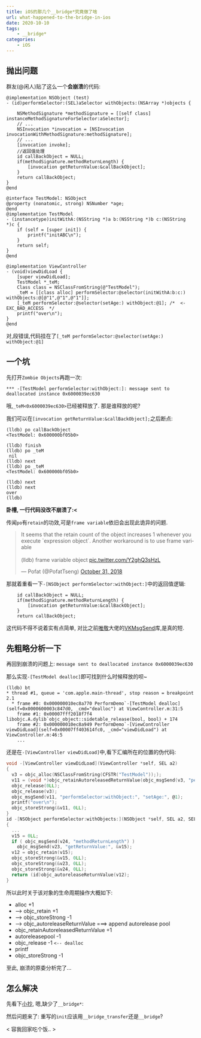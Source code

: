```yaml
---
title: iOS的那几个__bridge*究竟做了啥
url: what-happened-to-the-bridge-in-ios
date: 2020-10-10
tags:
    - __bridge*
categories:
    - iOS
---
```


## 抛出问题

群友(@闲人)贴了这么一个**会崩溃**的代码:

```ObjC
@implementation NSObject (test)
- (id)performSelector:(SEL)aSelector withObjects:(NSArray *)objects {

    NSMethodSignature *methodSignature = [[self class] instanceMethodSignatureForSelector:aSelector];
    // ...
    NSInvocation *invocation = [NSInvocation invocationWithMethodSignature:methodSignature];
    // ...
    [invocation invoke];
    //返回值处理
    id callBackObject = NULL;
    if(methodSignature.methodReturnLength) {
        [invocation getReturnValue:&callBackObject];
    }
    return callBackObject;
}
@end

@interface TestModel: NSObject
@property (nonatomic, strong) NSNumber *age;
@end
@implementation TestModel
- (instancetype)initWithA:(NSString *)a b:(NSString *)b c:(NSString *)c {
    if (self = [super init]) {
        printf("initABC\n");
    }
    return self;
}
@end

@implementation ViewController
- (void)viewDidLoad {
    [super viewDidLoad];
    TestModel *_teM;
    Class class = NSClassFromString(@"TestModel");
    _teM = [[class alloc] performSelector:@selector(initWithA:b:c:) withObjects:@[@"1",@"1",@"1"]];
    [_teM performSelector:@selector(setAge:) withObject:@1]; /*  <- EXC_BAD_ACCESS  */
    printf("over\n");
}
@end
```

对,段错误,代码挂在了`[_teM performSelector:@selector(setAge:) withObject:@1]`

<!--more-->

## 一个坑

先打开`Zombie Objects`再跑一次:

```lldb
*** -[TestModel performSelector:withObject:]: message sent to deallocated instance 0x6000039ec630
```

哦,`_teM<0x6000039ec630>`已经被释放了. 那是谁释放的呢?

我们可以在`[invocation getReturnValue:&callBackObject];`之后断点:

```lldb
(lldb) po callBackObject
<TestModel: 0x600000bf05b0>

(lldb) finish
(lldb) po _teM
 nil
(lldb) next
(lldb) po _teM
<TestModel: 0x600000bf05b0>

(lldb) next
(lldb) next
over
(lldb)
```

**卧槽, 一行代码没改不崩溃了:<**

传闻`po`有`retain`的功效,可是`frame variable`依旧会出现此诡异的问题.

<blockquote class="twitter-tweet"><p lang="en" dir="ltr">It seems that the retain count of the object increases 1 whenever you execute `expression object`. Another workaround is to use frame variable<br><br>(lldb) frame variable object <a href="https://t.co/Y2ghQ3sHzL">pic.twitter.com/Y2ghQ3sHzL</a></p>&mdash; Pofat (@PofatTseng) <a href="https://twitter.com/PofatTseng/status/1057644037107118080?ref_src=twsrc%5Etfw">October 31, 2018</a></blockquote> <script async src="https://platform.twitter.com/widgets.js" charset="utf-8"></script>

那就着重看一下`-[NSObject performSelector:withObject:]`中的返回值逻辑:

```ObjC
    id callBackObject = NULL;
    if(methodSignature.methodReturnLength) {
        [invocation getReturnValue:&callBackObject];
    }
    return callBackObject;
```

这代码不得不说着实有点简单, 对比之前[唯敬](https://github.com/Awhisper)大佬的[VKMsgSend](https://github.com/Awhisper/VKMsgSend)库,是真的短.

## 先粗略分析一下

再回到崩溃的问题上: `message sent to deallocated instance 0x6000039ec630`

那么实现`-[TestModel dealloc]`即可找到什么时候释放的呗~

```lldb
(lldb) bt
* thread #1, queue = 'com.apple.main-thread', stop reason = breakpoint 2.1
  * frame #0: 0x000000010ec8a770 PerformDemo`-[TestModel dealloc](self=0x0000600003c847d0, _cmd="dealloc") at ViewController.m:31:5
    frame #1: 0x00007fff2018f7f4 libobjc.A.dylib`objc_object::sidetable_release(bool, bool) + 174
    frame #2: 0x000000010ec8a949 PerformDemo`-[ViewController viewDidLoad](self=0x00007ff403614fc0, _cmd="viewDidLoad") at ViewController.m:46:5
    ...
```

还是在`-[ViewController viewDidLoad]`中,看下汇编所在的位置的伪代码:

```c
void -[ViewController viewDidLoad](ViewController *self, SEL a2)
{
  v3 = objc_alloc(NSClassFromString(CFSTR("TestModel")););
  v11 = (void *)objc_retainAutoreleasedReturnValue(objc_msgSend(v3, "performSelector:withObjects:", "initWithA:b:c:", @[@1, @1, @1]););
  objc_release(0LL);
  objc_release(v3);
  objc_msgSend(v11, "performSelector:withObject:", "setAge:", @1);
  printf("over\n");
  objc_storeStrong(&v11, 0LL);
}
id -[NSObject performSelector:withObjects:](NSObject *self, SEL a2, SEL a3, id a4)
{
  ...
  v15 = 0LL;
  if ( objc_msgSend(v24, "methodReturnLength") )
    objc_msgSend(v23, "getReturnValue:", &v15);
  v12 = objc_retain(v15);
  objc_storeStrong(&v15, 0LL);
  objc_storeStrong(&v23, 0LL);
  objc_storeStrong(&v24, 0LL);
  return (id)objc_autoreleaseReturnValue(v12);
}
```

所以此时关于该对象的生命周期操作大概如下:

- alloc +1
- --> objc_retain +1
- --> objc_storeStrong -1
- --> objc_autoreleaseReturnValue ===> append autorelease pool
- objc_retainAutoreleasedReturnValue +1
- autoreleasepool -1
- objc_release -1  `<-- dealloc`
- printf
- objc_storeStrong -1

至此, 崩溃的原委分析完了...

## 怎么解决

先看下[小抄](https://github.com/Awhisper/VKMsgSend/blob/master/VKMsgSend/VKMsgSend.m#L214-#L227), 嗯,缺少了`__bridge*`:

然后问题来了: 重写的`init`应该用`__bridge_transfer`还是`__bridge`?

< 容我回家吃个饭.. >